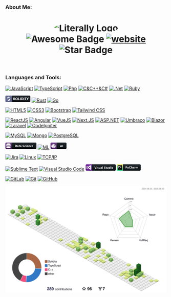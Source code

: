 ### About Me:

<h1 align="center" > <img src="https://avatars.githubusercontent.com/u/87886706?v=4" width="150px" style="border-radius:50%"alt="Literally Logo" />
 <br/>
<img src="https://cdn.rawgit.com/sindresorhus/awesome/d7305f38d29fed78fa85652e3a63e154dd8e8829/media/badge.svg" alt="Awesome Badge"/>
<a href="https://findwrk.app/?utm_source=awesome-github-profile-readme"><img src="https://img.shields.io/static/v1?label=&labelColor=505050&message=findwrk&color=%230076D6&style=flat&logo=google-chrome&logoColor=%230076D6" alt="website"/></a>
<img src="https://img.shields.io/static/v1?label=%F0%9F%8C%9F&message=If%20Useful&style=style=flat&color=BC4E99" alt="Star Badge"/>

</h1> <br>

### Languages and Tools:

[![JavaScript](https://img.shields.io/badge/-JavaScript-black?style=flat&logo=javascript&link=https://github.com/0xalpha0123/)](https://github.com/0xalpha0123/)
[![TypeScript](https://img.shields.io/badge/-TypeScript-black?style=flat&logo=typescript&link=https://github.com/0xalpha0123/)](https://github.com/0xalpha0123/)
[![Php](https://img.shields.io/badge/PHP-777BB4?style=flat&logo=php&link=https://github.com/0xalpha0123/)](https://github.com/0xalpha0123/)
[![C&C++&C#](https://img.shields.io/badge/-C%20&%20C++%20&%20C%20sharp-659ad2?style=flat&logo=c%2B%2B&logoColor=ffffff&link=https://github.com/0xalpha0123/)](https://github.com/0xalpha01230xalpha0123/)
[![.Net](https://img.shields.io/badge/-.Net-6511d2?style=flat&logo=.net&logoColor=ffffff&link=https://github.com/0xalpha0123/)](https://github.com/0xalpha01230xalpha0123/)
[![Ruby](https://img.shields.io/badge/Ruby-CC342D?style=flat&logo=ruby&link=https://github.com/0xalpha0123/)](https://github.com/0xalpha0123/)

[![Solidity](https://github.com/0xalpha0123/0xalpha0123/blob/main/solidity.png)](https://github.com/0xalpha0123/)
[![Rust](https://img.shields.io/badge/Rust-000000?style=flat&logo=rust&logoColor=white&link=https://github.com/0xalpha0123/)](https://github.com/0xalpha0123/)
[![Go](https://img.shields.io/badge/Go-00ADD8?style=flat&logo=go&logoColor=white&link=https://github.com/0xalpha0123/)](https://github.com/0xalpha0123/)

[![HTML5](https://img.shields.io/badge/-HTML5-E34F26?style=flat&logo=html5&logoColor=white&link=https://github.com/0xalpha0123/)](https://github.com/0xalpha0123/)
[![CSS3](https://img.shields.io/badge/-CSS3-1572B6?style=flat&logo=css3&link=https://github.com/0xalpha0123/)](https://github.com/0xalpha0123/)
[![Bootstrap](https://img.shields.io/badge/-Bootstrap-563D7C?style=flat&logo=bootstrap&link=https://github.com/0xalpha0123/)](https://github.com/0xalpha0123/)
[![Tailwind CSS](https://img.shields.io/badge/-Tailwind%20CSS-318144?style=flat&logo=tailwindcss&link=https://github.com/0xalpha0123/)](https://github.com/0xalpha0123/)

[![ReactJS](https://img.shields.io/badge/-ReactJS-61DAFB?style=flat&logo=react&logoColor=white&link=https://github.com/0xalpha0123/)](https://github.com/0xalpha0123/)
[![Angular](https://img.shields.io/badge/-Angular-DD0031?style=flat&logo=angular&logoColor=white&link=https://github.com/0xalpha0123/)](https://github.com/0xalpha0123/)
[![VueJS](https://img.shields.io/badge/VueJS-41B883??style=flat&logo=vue.js&logoColor=white&link=https://github.com/0xalpha0123/)](https://github.com/0xalpha0123/)
[![Next.JS](https://img.shields.io/badge/-NextJS-644482?style=flat&logo=nextdotjs&logoColor=ffffff&link=https://github.com/0xalpha0123/)](https://github.com/0xalpha0123/)
[![ASP.NET](https://img.shields.io/badge/-ASP.NET%20core-2291f1?style=flat&logo=.net&logoColor=ffffff&link=https://github.com/0xalpha0123/)](https://github.com/0xalpha0123/)
[![Umbraco](https://img.shields.io/badge/-Umbraco-ff1042?style=flat&logo=umbraco&logoColor=ffffff&link=https://github.com/0xalpha0123/)](https://github.com/0xalpha0123/)
[![Blazor](https://img.shields.io/badge/-Blazor-841132?style=flat&logo=blazor&logoColor=ffffff&link=https://github.com/0xalpha0123/)](https://github.com/0xalpha0123/)
[![Laravel](https://img.shields.io/badge/-Laravel-1188ee?style=flat&logo=laravel&logoColor=ffffff&link=https://github.com/0xalpha0123/)](https://github.com/0xalpha0123/)
[![CodeIgniter](https://img.shields.io/badge/-CodeIgnitor-aa33ae?style=flat&logo=codeigniter&logoColor=ffffff&link=https://github.com/0xalpha0123/)](https://github.com/0xalpha0123/)

[![MySQL](https://img.shields.io/badge/-MySQL-black?style=flat&logo=mysql&link=https://github.com/0xalpha0123/)](https://github.com/0xalpha0123/)
[![Mongo](https://img.shields.io/badge/-MongoDB-f11077?style=flat&logo=mongodb&logoColor=ffffff&link=https://github.com/0xalpha0123/)](https://github.com/0xalpha0123/)
[![PostgreSQL](https://img.shields.io/badge/-PostgreSQL-ee99bb?style=flat&logo=postgresql&logoColor=ffffff&link=https://github.com/0xalpha0123/)](https://github.com/0xalpha0123/)

[![DataScience](https://github.com/SvenCelin/SvenCelin/blob/master/Badges/datascience.png)](https://github.com/0xalpha0123/)
[![ML](https://img.shields.io/badge/-Machine%20Learning-102230?style=flat)](https://github.com/0xalpha0123/)
[![AI](https://github.com/SvenCelin/SvenCelin/blob/master/Badges/ai.png)](https://github.com/0xalpha0123/)

[![Jira](https://img.shields.io/badge/-Jira-222222?style=flat&logo=jira-software&logoColor=white&logoColor=0052CC)](https://github.com/0xalpha0123/)
[![Linux](https://img.shields.io/badge/-Linux-222222?style=flat&logo=linux&logoColor=FCC624)](https://github.com/0xalpha0123/)
[![TCP/IP](https://img.shields.io/badge/-TCP/IP-222222?style=flat&logo=cisco&logoColor=white)](https://github.com/0xalpha0123/)

[![Sublime Text](http://img.shields.io/badge/-Sublime%20Text-3C4858?style=flat&logo=sublime-text)](https://github.com/0xalpha0123/)
[![Visual Studio Code](https://img.shields.io/badge/-VSCode-444444?style=flat&logo=visual-studio-code&logoColor=007ACC)](https://github.com/0xalpha0123/)
[![Visual Studio](https://github.com/SvenCelin/SvenCelin/blob/master/Badges/visualstudio.png)](https://github.com/0xalpha0123/)
[![PyCharm](https://github.com/SvenCelin/SvenCelin/blob/master/Badges/pycharm.png)](https://github.com/0xalpha0123/)

[![GitLab](https://img.shields.io/badge/-GitLab-FCA121?style=flat&logo=gitlab&link=https://github.com/0xalpha0123/)](https://github.com/0xalpha0123/)
[![Git](https://img.shields.io/badge/-Git-black?style=flat&logo=git&link=https://github.com/0xalpha0123/)](https://github.com/0xalpha0123/)
[![GitHub](https://img.shields.io/badge/-GitHub-181717?style=flat&logo=github&link=https://github.com/0xalpha0123/)](https://github.com/0xalpha0123/)
<br />
<!---
---

[![𝚝𝚛𝚘𝚙𝚑𝚢](https://github-profile-trophy.vercel.app/?username=0xalpha0123&column=8&margin-w=15&margin-h=15&no-bg=true&no-frame=true&theme=juicyfresh)](https://github.com/0xalpha0123)

---

<!---<p align="center">
  <a>
    <img height="120" width="150" src="https://github.com/0xalpha0123/0xalpha0123/blob/main/left.png">
    <img align="center" src="https://github-readme-streak-stats.herokuapp.com/?user=0xalpha0123&theme=dark&hide_border=true"/>
    <img height="120" width="150" src="https://github.com/0xalpha0123/0xalpha0123/blob/main/right.png">
  </a>
</p>
--->

<p align="center" >
	<picture>
	  <source media="(prefers-color-scheme: dark)"  srcset="https://raw.githubusercontent.com/0xalpha0123/0xalpha0123/output-3d-contrib/night.svg" />
	  <source media="(prefers-color-scheme: light)" srcset="https://raw.githubusercontent.com/0xalpha0123/0xalpha0123/output-3d-contrib/day.svg" />
	  <img alt="github profile contributions chart"    src="https://raw.githubusercontent.com/0xalpha0123/0xalpha0123/output-3d-contrib/day.svg" />
	</picture>
</p>
<!---
0xalpha0123/0xalpha0123 is a ✨ special ✨ repository because its `README.md` (this file) appears on your GitHub profile.
You can click the Preview link to take a look at your changes.
--->
